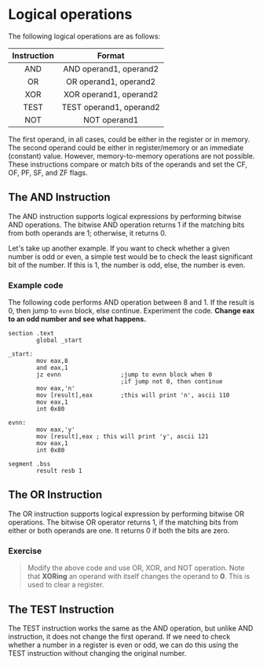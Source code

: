 # Logical operations

The following logical operations are as follows:

| Instruction |         Format          |
| :---------: | :---------------------: |
|     AND     | AND operand1, operand2  |
|     OR      |  OR operand1, operand2  |
|     XOR     | XOR operand1, operand2  |
|    TEST     | TEST operand1, operand2 |
|     NOT     |      NOT operand1       |

The first operand, in all cases, could be either in the register or in memory. The second operand could be either in register/memory or an immediate (constant) value. However, memory-to-memory operations are not possible. These instructions compare or match bits of the operands and set the CF, OF, PF, SF, and ZF flags.

## The AND Instruction

The AND instruction supports logical expressions by performing bitwise AND operations. The bitwise AND operation returns 1 if the matching bits from both operands are 1; otherwise, it returns 0. 

Let's take up another example. If you want to check whether a given number is odd or even, a simple test would be to check the least significant bit of the number. If this is 1, the number is odd, else, the number is even.

### Example code

The following code performs AND operation between 8 and 1. If the result is 0, then jump to `evnn` block, else continue. Experiment the code. **Change eax to an odd number and see what happens.**

``` assembly
section .text
        global _start

_start:
        mov eax,8
        and eax,1
        jz evnn                 ;jump to evnn block when 0
                                ;if jump not 0, then continue
        mov eax,'n'       
        mov [result],eax        ;this will print 'n', ascii 110
        mov eax,1
        int 0x80

evnn:
        mov eax,'y'     
        mov [result],eax ; this will print 'y', ascii 121
        mov eax,1
        int 0x80

segment .bss
        result resb 1
```

## The OR Instruction

The OR instruction supports logical expression by performing bitwise OR operations. The bitwise OR operator returns 1, if the matching bits from either or both operands are one. It returns 0 if both the bits are zero.

### Exercise

> Modify the above code and use OR, XOR, and NOT operation. Note that **XORing** an operand with itself changes the operand to **0**. This is used to clear a register.

## The TEST Instruction

The TEST instruction works the same as the AND operation, but unlike AND instruction, it does not change the first operand. If we need to check whether a number in a register is even or odd, we can do this using the TEST instruction without changing the original number.
